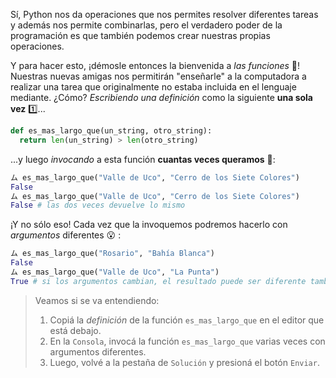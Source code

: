 Sí, Python nos da operaciones que nos permites resolver diferentes tareas y además nos permite combinarlas, pero el verdadero poder de la programación es que también podemos crear nuestras propias operaciones. 

Y para hacer esto, ¡démosle entonces la bienvenida a _las funciones_ :confetti_ball:! Nuestras nuevas amigas nos permitirán "enseñarle"  a la computadora a realizar una tarea que originalmente no estaba incluida en el lenguaje mediante. ¿Cómo? _Escribiendo una definición_ como la siguiente **una sola vez** :one:... 

```python
def es_mas_largo_que(un_string, otro_string):
  return len(un_string) > len(otro_string)
```

...y luego _invocando_ a esta función **cuantas veces queramos** :1234:: 

```python
ム es_mas_largo_que("Valle de Uco", "Cerro de los Siete Colores")
False
ム es_mas_largo_que("Valle de Uco", "Cerro de los Siete Colores")
False # las dos veces devuelve lo mismo
```

¡Y no sólo eso! Cada vez que la invoquemos podremos hacerlo con _argumentos_ diferentes :open_mouth: :

```python
ム es_mas_largo_que("Rosario", "Bahía Blanca")
False
ム es_mas_largo_que("Valle de Uco", "La Punta")
True # si los argumentos cambian, el resultado puede ser diferente también 
```

> Veamos si se va entendiendo: 
> 
>  1. Copiá la _definición_ de la función `es_mas_largo_que` en el editor que está debajo.
>  2. En la `Consola`, invocá la función `es_mas_largo_que` varias veces con argumentos diferentes. 
>  3. Luego, volvé a la pestaña de `Solución` y presioná el botón `Enviar`.
